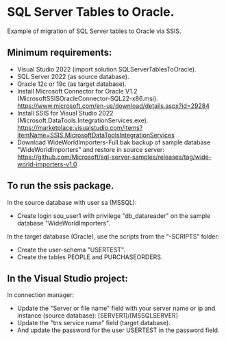# SQL Server Tables to Oracle.
Example of migration of SQL Server tables to Oracle via SSIS.
## Minimum requirements:
-	Visual Studio 2022 (import solution SQLServerTablesToOracle).
-	SQL Server 2022 (as source database).
-	Oracle 12c or 19c (as target database).
-	Install Microsoft Connector for Oracle V1.2 (MicrosoftSSISOracleConnector-SQL22-x86.msi). https://www.microsoft.com/en-us/download/details.aspx?id=29284
-	Install SSIS for Visual Studio 2022 (Microsoft.DataTools.IntegrationServices.exe). https://marketplace.visualstudio.com/items?itemName=SSIS.MicrosoftDataToolsIntegrationServices
-	Download WideWorldImporters-Full.bak backup of sample database "WideWorldImporters" and restore in source server: https://github.com/Microsoft/sql-server-samples/releases/tag/wide-world-importers-v1.0
## To run the ssis package.
In the source database with user sa (MSSQL):
-	Create login sou_user1 with privilege "db_datareader" on the sample database "WideWorldImporters".

In the target database (Oracle), use the scripts from the “-SCRIPTS” folder:
-	Create the user-schema "USERTEST".
-	Create the tables PEOPLE and PURCHASEORDERS.
## In the Visual Studio project:
In connection manager:
-	Update the "Server or file name" field with your server name or ip and instance (source database): [SERVER1]/[MSSQLSERVER]
-	Update the "tns service name" field (target database). 
-	And update the password for the user USERTEST in the password field.
